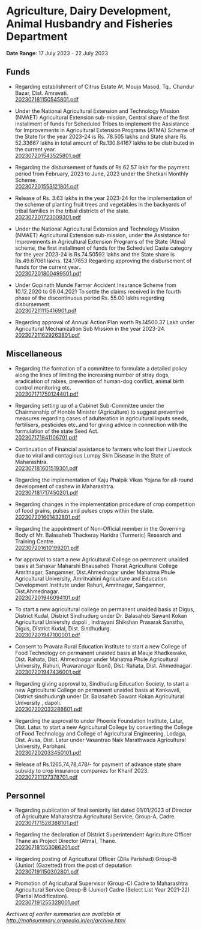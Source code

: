 # Agriculture, Dairy Development, Animal Husbandry and Fisheries Department

**Date Range**: 17 July 2023 - 22 July 2023


## Funds
- Regarding establishment of Citrus Estate At. Mouja Masod, Tq.. Chandur Bazar, Dist. Amravati.\
  [202307181150545801.pdf](https://gr.maharashtra.gov.in/Site/Upload/Government%20Resolutions/English/202307181150545801.pdf)

- Under the National Agricultural Extension and Technology Mission (NMAET) Agricultural Extension sub-mission, Central share of the first installment of funds for Scheduled Tribes to implement the Assistance for Improvements in Agricultural Extension Programs (ATMA) Scheme of the State for the year 2023-24 is Rs. 78.505 lakhs and State share Rs. 52.33667 lakhs in total amount of Rs.130.84167 lakhs to be distributed in the current year.\
  [202307201543525801.pdf](https://gr.maharashtra.gov.in/Site/Upload/Government%20Resolutions/English/202307201543525801.pdf)

- Regarding the disbursement of funds of Rs.62.57 lakh for the payment period from February, 2023 to June, 2023 under the Shetkari Monthly Scheme.\
  [202307201553121801.pdf](https://gr.maharashtra.gov.in/Site/Upload/Government%20Resolutions/English/202307201553121801.pdf)

- Release of Rs. 3.63 lakhs in the year 2023-24 for the implementation of the scheme of planting fruit trees and vegetables in the backyards of tribal families in the tribal districts of the state.\
  [202307201723009301.pdf](https://gr.maharashtra.gov.in/Site/Upload/Government%20Resolutions/English/202307201723009301.pdf)

- Under the National Agricultural Extension and Technology Mission (NMAET) Agricultural Extension sub-mission, under the Assistance for Improvements in Agricultural Extension Programs of the State (Atma) scheme, the first installment of funds for the Scheduled Caste category for the year 2023-24 is Rs.74.50592 lakhs and the State share is Rs.49.67061 lakhs. 124.17653 Regarding approving the disbursement of funds for the current year..\
  [202307201800499501.pdf](https://gr.maharashtra.gov.in/Site/Upload/Government%20Resolutions/English/202307201800499501.pdf)

- Under Gopinath Munde Farmer Accident Insurance Scheme from 10.12.2020 to 06.04.2021 To settle the claims received in the fourth phase of the discontinuous period Rs. 55.00 lakhs regarding disbursement.\
  [202307211115416901.pdf](https://gr.maharashtra.gov.in/Site/Upload/Government%20Resolutions/English/202307211115416901.pdf)

- Regarding approval of Annual Action Plan worth Rs.14500.37 Lakh under Agricultural Mechanization Sub Mission in the year 2023-24.\
  [202307211629263801.pdf](https://gr.maharashtra.gov.in/Site/Upload/Government%20Resolutions/English/202307211629263801.pdf)

## Miscellaneous
- Regarding the formation of a committee to formulate a detailed policy along the lines of limiting the increasing number of stray dogs, eradication of rabies, prevention of human-dog conflict, animal birth control monitoring etc.\
  [202307171759124401.pdf](https://gr.maharashtra.gov.in/Site/Upload/Government%20Resolutions/English/202307171759124401.pdf)

- Regarding setting up of a Cabinet Sub-Committee under the Chairmanship of Honble Minister (Agriculture) to suggest preventive measures regarding cases of adulteration in agricultural inputs seeds, fertilisers, pesticides etc..and for giving advice in connection with the formulation of the state Seed Act.\
  [202307171841106701.pdf](https://gr.maharashtra.gov.in/Site/Upload/Government%20Resolutions/English/202307171841106701.pdf)

- Continuation of Financial assistance to farmers who lost their Livestock due to viral and contagious Lumpy Skin Disease in the State of Maharashtra.\
  [202307181601519301.pdf](https://gr.maharashtra.gov.in/Site/Upload/Government%20Resolutions/English/202307181601519301.pdf)

- Regarding the implementation of Kaju Phalpik Vikas Yojana for all-round development of cashew in Maharashtra.\
  [202307181717450201.pdf](https://gr.maharashtra.gov.in/Site/Upload/Government%20Resolutions/English/202307181717450201.pdf)

- Regarding changes in the implementation procedure of crop competition of food grains, pulses and pulses crops within the state.\
  [202307201601432801.pdf](https://gr.maharashtra.gov.in/Site/Upload/Government%20Resolutions/English/202307201601432801.pdf)

- Regarding the appointment of Non-Official member in the Governing Body of Mr. Balasaheb Thackeray Haridra (Turmeric) Research and Training Centre.\
  [202307201610199201.pdf](https://gr.maharashtra.gov.in/Site/Upload/Government%20Resolutions/English/202307201610199201.pdf)

- for approval to start a new Agricultural College on permanent unaided basis at Sahakar Maharshi Bhausaheb Thorat Agricultural College Amritnagar, Sangamner, Dist.Ahmednagar under Mahatma Phule Agricultural University, Amritvahini Agriculture and Education Development Institute under Rahuri, Amritnagar, Sangamner, Dist.Ahmednagar.\
  [202307201946094101.pdf](https://gr.maharashtra.gov.in/Site/Upload/Government%20Resolutions/English/202307201946094101.pdf)

- To start a new agricultural college on permanent unaided basis at Digus, District Kudal, District Sindhudurg under Dr. Balasaheb Sawant Kokan Agricultural University dapoli , Indrayani Shikshan Prasarak Sanstha, Digus, District Kudal, Dist. Sindhudurg.\
  [202307201947100001.pdf](https://gr.maharashtra.gov.in/Site/Upload/Government%20Resolutions/English/202307201947100001.pdf)

- Consent to Pravara Rural Education Institute to start a new College of Food Technology on permanent unaided basis at Mauje Khadkewake, Dist. Rahata, Dist. Ahmednagar under Mahatma Phule Agricultural University, Rahuri, Pravaranagar (Loni), Dist. Rahata, Dist. Ahmednagar.\
  [202307201947436001.pdf](https://gr.maharashtra.gov.in/Site/Upload/Government%20Resolutions/English/202307201947436001.pdf)

- Regarding giving approval to, Sindhudurg Education Society, to start a new Agricultural College on permanent unaided basis at Kankavali, District sindhudurgh under Dr. Balasaheb Sawant Kokan Agricultural University , dapoli.\
  [202307202033288601.pdf](https://gr.maharashtra.gov.in/Site/Upload/Government%20Resolutions/English/202307202033288601.pdf)

- Regarding the approval to under Phoenix Foundation Institute, Latur, Dist. Latur. to start a new Agricultural College by converting the College of Food Technology and College of Agricultural Engineering, Lodaga, Dist. Ausa, Dist. Latur under Vasantrao Naik Marathwada Agricultural University, Parbhani.\
  [202307202033450101.pdf](https://gr.maharashtra.gov.in/Site/Upload/Government%20Resolutions/English/202307202033450101.pdf)

- Release of Rs.1265,74,78,478/- for payment of advance state share subsidy to crop insurance companies for Kharif 2023.\
  [202307211127378701.pdf](https://gr.maharashtra.gov.in/Site/Upload/Government%20Resolutions/English/202307211127378701.pdf)

## Personnel
- Regarding publication of final seniority list dated 01/01/2023 of Director of Agriculture Maharashtra Agricultural Service, Group-A, Cadre.\
  [202307171528388101.pdf](https://gr.maharashtra.gov.in/Site/Upload/Government%20Resolutions/English/202307171528388101.pdf)

- Regarding the declaration of District Superintendent Agriculture Officer Thane as Project Director (Atma), Thane.\
  [202307181553086201.pdf](https://gr.maharashtra.gov.in/Site/Upload/Government%20Resolutions/English/202307181553086201.pdf)

- Regarding posting of Agricultural Officer (Zilla Parishad) Group-B (Junior) (Gazetted) from the post of deputation\
  [202307191150302801.pdf](https://gr.maharashtra.gov.in/Site/Upload/Government%20Resolutions/English/202307191150302801.pdf)

- Promotion of Agricultural Supervisor (Group-C) Cadre to Maharashtra Agricultural Service Group-B (Junior) Cadre (Select List Year 2021-22) (Partial Modification).\
  [202307191255328001.pdf](https://gr.maharashtra.gov.in/Site/Upload/Government%20Resolutions/English/202307191255328001.pdf)


*Archives of earlier summaries are available at http://mahsummary.orgpedia.in/en/archive.html*